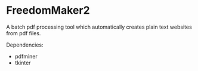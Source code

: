 FreedomMaker2
=============

A batch pdf processing tool which automatically creates plain text websites from pdf files.

Dependencies:
- pdfminer
- tkinter

